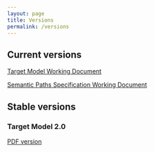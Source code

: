 ```yaml
---
layout: page
title: Versions
permalink: /versions
---
```

## Current versions

[Target Model Working Document](/collections-model/target-model/current/introduction)

[Semantic Paths Specification Working Document](/collections-model/semantic-paths-specification/current/introduction)

## Stable versions

### Target Model 2.0

[PDF version](https://drive.google.com/file/d/1-WkmSzsXj3hP9snbkKuPRMizELbTZ5C2/view?usp=sharing)